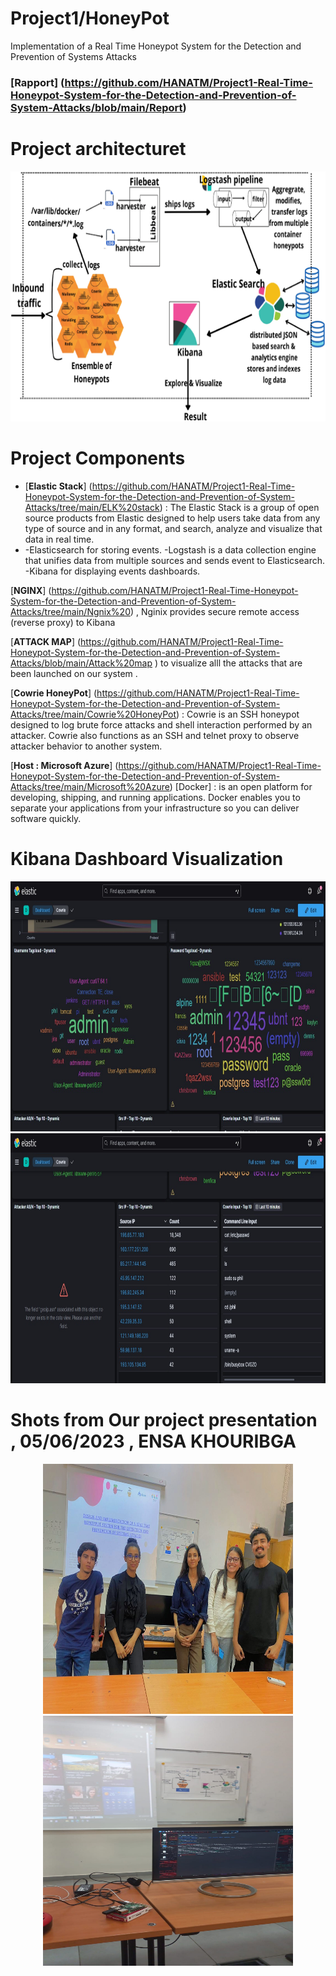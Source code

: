 # Project1/HoneyPot
 Implementation of a Real Time Honeypot System for the Detection and Prevention of Systems Attacks
 ### [Rapport] (https://github.com/HANATM/Project1-Real-Time-Honeypot-System-for-the-Detection-and-Prevention-of-System-Attacks/blob/main/Report)


 <h1 center="align">Project architecturet</h1>
<p align="center">
  <img src="Images/Achritecture.png" width="600" height="400">
</p>

<h1 center="align">Project Components </h1>

- [**Elastic Stack**] (https://github.com/HANATM/Project1-Real-Time-Honeypot-System-for-the-Detection-and-Prevention-of-System-Attacks/tree/main/ELK%20stack)  : The Elastic Stack is a group of open source products from Elastic designed to help users take data from any type of source and in any format, and search, analyze and visualize that data in real time.
- -Elasticsearch for storing events.
-Logstash  is a data collection engine that unifies data from multiple sources and  sends event to Elasticsearch.
-Kibana for displaying events dashboards.

[**NGINX**] (https://github.com/HANATM/Project1-Real-Time-Honeypot-System-for-the-Detection-and-Prevention-of-System-Attacks/tree/main/Ngnix%20) , Nginix provides secure remote access (reverse proxy) to Kibana 

[**ATTACK MAP**] (https://github.com/HANATM/Project1-Real-Time-Honeypot-System-for-the-Detection-and-Prevention-of-System-Attacks/blob/main/Attack%20map ) to visualize alll the attacks that are been launched on our system .

[**Cowrie HoneyPot**] (https://github.com/HANATM/Project1-Real-Time-Honeypot-System-for-the-Detection-and-Prevention-of-System-Attacks/tree/main/Cowrie%20HoneyPot) : Cowrie is an  SSH  honeypot designed to log brute force attacks and shell interaction performed by an attacker. Cowrie also functions as an SSH and telnet proxy to observe attacker behavior to another system.

[**Host : Microsoft Azure**] (https://github.com/HANATM/Project1-Real-Time-Honeypot-System-for-the-Detection-and-Prevention-of-System-Attacks/tree/main/Microsoft%20Azure) 
[Docker] :  is an open platform for developing, shipping, and running applications. Docker enables you to separate your applications from your infrastructure so you can deliver software quickly.

<h1 center="align">Kibana Dashboard Visualization </h1>
<p align="center">
  <img src="Images/kibana1.jpg" width="600" height="400">
  <img src="Images/kibana2.jpg" width="600" height="400">
</p>


<h1 center="align">Shots from Our project presentation , 05/06/2023 , ENSA KHOURIBGA  </h1>
<p align="center">
  <img src="Images/Project-Presentation-Day1.jpg" width="400" height="400">
  <img src="Images/Project-Presentation-Day2.jpg" width="400" height="400">
  
</p>
